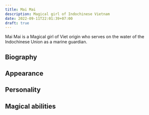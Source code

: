 ```yaml
---
title: Mai Mai
description: Magical girl of Indochinese Vietnam
date: 2022-09-11T22:01:39+07:00
draft: true
---
```

Mai Mai is a Magical girl of Viet origin who serves on the water of the Indochinese Union as a marine guardian.
## Biography

## Appearance

## Personality

## Magical abilities

